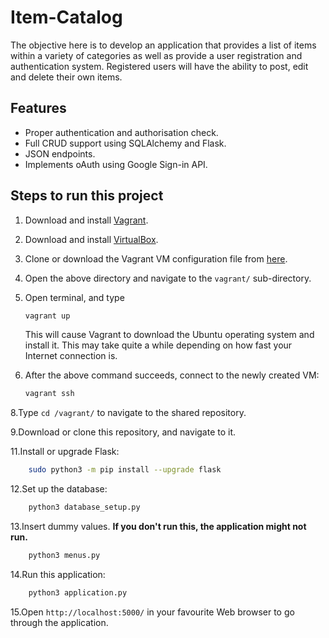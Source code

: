 # Item-Catalog

The objective here is to develop an application that provides a list of items within a variety of categories as well as provide a user registration and authentication system. Registered users will have the ability to post, edit and delete their own items.

## Features

- Proper authentication and authorisation check.
- Full CRUD support using SQLAlchemy and Flask.
- JSON endpoints.
- Implements oAuth using Google Sign-in API.

## Steps to run this project

1. Download and install [Vagrant](https://www.vagrantup.com/downloads.html).

2. Download and install [VirtualBox](https://www.virtualbox.org/wiki/Downloads).

3. Clone or download the Vagrant VM configuration file from [here](https://github.com/udacity/fullstack-nanodegree-vm).

4. Open the above directory and navigate to the `vagrant/` sub-directory.

5. Open terminal, and type

   ```bash
   vagrant up
   ```

   This will cause Vagrant to download the Ubuntu operating system and install it. This may take quite a while depending on how fast your Internet connection is.

6. After the above command succeeds, connect to the newly created VM:

   ```bash
   vagrant ssh
   ```

8.Type `cd /vagrant/` to navigate to the shared repository.

9.Download or clone this repository, and navigate to it.

11.Install or upgrade Flask:

```bash
    sudo python3 -m pip install --upgrade flask
```

12.Set up the database:

```bash
    python3 database_setup.py
```

13.Insert dummy values. **If you don't run this, the application might not run.**

```bash
    python3 menus.py
```

14.Run this application:

```bash
    python3 application.py
```

15.Open `http://localhost:5000/` in your favourite Web browser to go through the application.
